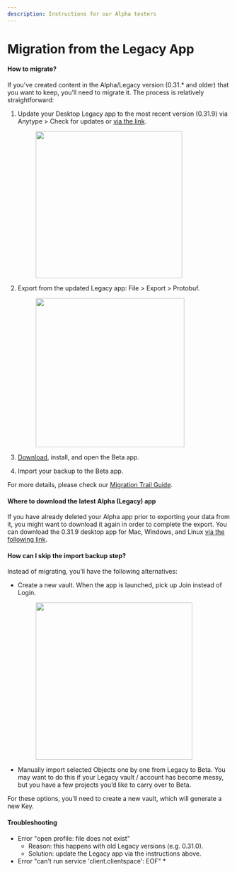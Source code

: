 ```yaml
---
description: Instructions for our Alpha testers
---
```


# Migration from the Legacy App

#### **How to migrate?**

If you’ve created content in the Alpha/Legacy version (0.31.\* and older) that you want to keep, you’ll need to migrate it. The process is relatively straightforward:

1.  Update your Desktop Legacy app to the most recent version (0.31.9) via Anytype > Check for updates or [via the link](https://download.anytype.io/?ref=migration\&platform=desktop).

    <div align="left">

    <figure><img src="../.gitbook/assets/Check updates.png" alt="" width="331"><figcaption></figcaption></figure>

    </div>
2.  Export from the updated Legacy app: File > Export > Protobuf.

    <div align="left">

    <figure><img src="../.gitbook/assets/Anytype Export.gif" alt="" width="336"><figcaption></figcaption></figure>

    </div>
3. [Download](https://download.anytype.io/), install, and open the Beta app.
4. Import your backup to the Beta app.

For more details, please check our [Migration Trail Guide](https://community.anytype.io/t/anytype-legacy-to-beta-migration-trail-guide/9274).

#### **Where to download the latest Alpha (Legacy) app**

If you have already deleted your Alpha app prior to exporting your data from it, you might want to download it again in order to complete the export. You can download the 0.31.9 desktop app for Mac, Windows, and Linux [via the following link](https://download.anytype.io/?ref=migration\&platform=desktop).

#### How can I skip the import backup step?

Instead of migrating, you’ll have the following alternatives:

*   Create a new vault. When the app is launched, pick up Join instead of Login.

    <div align="left">

    <figure><img src="../.gitbook/assets/Join Anytype.png" alt="" width="354"><figcaption></figcaption></figure>

    </div>
* Manually import selected Objects one by one from Legacy to Beta. You may want to do this if your Legacy vault / account has become messy, but you have a few projects you’d like to carry over to Beta.

For these options, you’ll need to create a new vault, which will generate a new Key.

#### Troubleshooting

* Error "open profile: file does not exist"
  * Reason: this happens with old Legacy versions (e.g. 0.31.0).
  * Solution: update the Legacy app via the instructions above.
* Error "can't run service 'client.clientspace': EOF" \*
